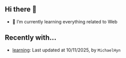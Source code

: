 ## Hi there 👋

- 🌱 I’m currently learning everything related to Web

## Recently with...

<!-- WATCHED_PROJECTS_START_TAG -->
- [learning](https://github.com/hanyaonian/learning/commit/3573d52e5de43af6fdad69b08266dc6f1ba866b8): Last updated at 10/11/2025, by `MichaelHyn`
<!-- WATCHED_PROJECTS_END_TAG -->
